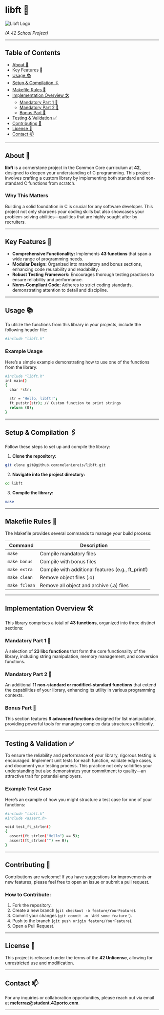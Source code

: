 # libft 📔

![Libft Logo]([https://media.giphy.com/media/3o7buirYh9nH8W5e1O/giphy.gif](https://media3.giphy.com/media/fsXOS3oBboiYf6fSsY/giphy.gif?cid=6c09b952vlc22712l369kmnbau4swrqzdk3eg8fhgaofcfko&ep=v1_internal_gif_by_id&rid=giphy.gif&ct=g))

*(A 42 School Project)*

---

## Table of Contents
- [About 📌](#about)
- [Key Features 🌟](#key-features)
- [Usage 📚](#usage)
- [Setup & Compilation 🖇️](#setup--compilation)
- [Makefile Rules 🔧](#makefile-rules)
- [Implementation Overview 🛠️](#implementation-overview)
  - [Mandatory Part 1 📝](#mandatory-part-1)
  - [Mandatory Part 2 📝](#mandatory-part-2)
  - [Bonus Part 🎉](#bonus-part)
- [Testing & Validation ✅](#testing--validation)
- [Contributing 🤝](#contributing)
- [License 📜](#license)
- [Contact 📫](#contact)

---

## About 📌
**libft** is a cornerstone project in the Common Core curriculum at **42**, designed to deepen your understanding of C programming. This project involves crafting a custom library by implementing both standard and non-standard C functions from scratch.

### Why This Matters
Building a solid foundation in C is crucial for any software developer. This project not only sharpens your coding skills but also showcases your problem-solving abilities—qualities that are highly sought after by recruiters.

---

## Key Features 🌟
- **Comprehensive Functionality:** Implements **43 functions** that span a wide range of programming needs.
- **Modular Design:** Organized into mandatory and bonus sections, enhancing code reusability and readability.
- **Robust Testing Framework:** Encourages thorough testing practices to ensure reliability and performance.
- **Norm-Compliant Code:** Adheres to strict coding standards, demonstrating attention to detail and discipline.

---

## Usage 📚
To utilize the functions from this library in your projects, include the following header file:

```bash
#include "libft.h"
```

### Example Usage
Here’s a simple example demonstrating how to use one of the functions from the library:

```bash
#include "libft.h"
int main()
{
  char *str;

  str = "Hello, libft!";
  ft_putstr(str); // Custom function to print strings
  return (0);
}
```

---

## Setup & Compilation 🖇️
Follow these steps to set up and compile the library:

1. **Clone the repository:**

```bash
git clone git@github.com:melaniereis/libft.git
```

2. **Navigate into the project directory:**

```bash
cd libft
```

3. **Compile the library:**

```bash
make
```

---

## Makefile Rules 🔧
The Makefile provides several commands to manage your build process:

| Command                         | Description                                        |
|---------------------------------|----------------------------------------------------|
| `make`                          | Compile mandatory files                            |
| `make bonus`                   | Compile with bonus files                           |
| `make extra`                   | Compile with additional features (e.g., ft_printf)|
| `make clean`                   | Remove object files (.o)                           |
| `make fclean`                  | Remove all object and archive (.a) files           |

---

## Implementation Overview 🛠️
This library comprises a total of **43 functions**, organized into three distinct sections:

### Mandatory Part 1 📝
A selection of **23 libc functions** that form the core functionality of the library, including string manipulation, memory management, and conversion functions.

### Mandatory Part 2 📝
An additional **11 non-standard or modified-standard functions** that extend the capabilities of your library, enhancing its utility in various programming contexts.

### Bonus Part 🎉
This section features **9 advanced functions** designed for list manipulation, providing powerful tools for managing complex data structures efficiently.

---

## Testing & Validation ✅
To ensure the reliability and performance of your library, rigorous testing is encouraged. Implement unit tests for each function, validate edge cases, and document your testing process. This practice not only solidifies your understanding but also demonstrates your commitment to quality—an attractive trait for potential employers.

### Example Test Case
Here’s an example of how you might structure a test case for one of your functions:
```bash
#include "libft.h"
#include <assert.h>

void test_ft_strlen()
{
  assert(ft_strlen("Hello") == 5);
  assert(ft_strlen("") == 0);
}
```

---

## Contributing 🤝
Contributions are welcome! If you have suggestions for improvements or new features, please feel free to open an issue or submit a pull request. 

### How to Contribute:
1. Fork the repository.
2. Create a new branch (`git checkout -b feature/YourFeature`).
3. Commit your changes (`git commit -m 'Add some feature'`).
4. Push to the branch (`git push origin feature/YourFeature`).
5. Open a Pull Request.

---

## License 📜
This project is released under the terms of the **42 Unlicense**, allowing for unrestricted use and modification.

---

## Contact 📫
For any inquiries or collaboration opportunities, please reach out via email at **meferraz@student.42porto.com**.

---
